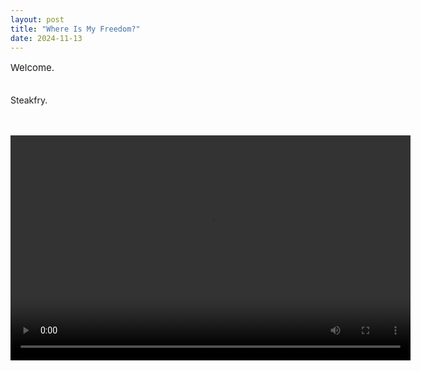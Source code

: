 ```yaml
---
layout: post
title: "Where Is My Freedom?"
date: 2024-11-13
---
```


<p style="font-size:15px">Welcome.<br><br>

Steakfry.

<br><br>
<video width="640" height="360" controls>
  <source src="{{ site.baseurl }}/images/assets/1.webm" type="video/webm">
  Your browser does not support the video tag.
</video>
  </div>

</p>
